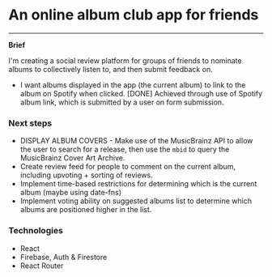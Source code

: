 # An online album club app for friends

---

**Brief**

I'm creating a social review platform for groups of friends to nominate albums to collectively listen to, and then submit feedback on.

- I want albums displayed in the app (the current album) to link to the album on Spotify when clicked. [DONE] Achieved through use of Spotify album link, which is submitted by a user on form submission.

### Next steps

- DISPLAY ALBUM COVERS - Make use of the MusicBrainz API to allow the user to search for a release, then use the `mbid` to query the MusicBrainz Cover Art Archive.
- Create review feed for people to comment on the current album, including upvoting + sorting of reviews.
- Implement time-based restrictions for determining which is the current album (maybe using date-fns)
- Implement voting ability on suggested albums list to determine which albums are positioned higher in the list.

### Technologies

- React
- Firebase, Auth & Firestore
- React Router
